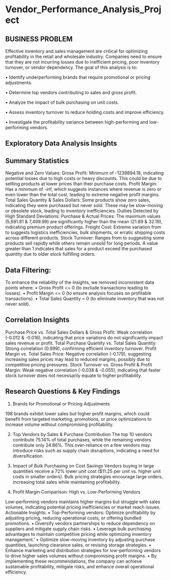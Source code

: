 # Vendor_Performance_Analysis_Project
## BUSINESS PROBLEM
Effective inventory and sales management are critical for optimizing profitability in the retail and wholesale industry. Companies need to ensure that they are not incurring losses due to inefficient pricing, poor inventory turnover, or vendor dependency. 
The goal of this analysis is to:

•	Identify underperforming brands that require promotional or pricing adjustments.

•	Determine top vendors contributing to sales and gross profit.

•	Analyze the impact of bulk purchasing on unit costs.

•	Assess inventory turnover to reduce holding costs and improve efficiency.

•	Investigate the profitability variance between high-performing and low-performing vendors.

## Exploratory Data Analysis Insights
## Summary Statistics

 

       
 
Negative and Zero Values: 
Gross Profit: Minimum of -1239894.18, indicating potential losses due to high costs or heavy discounts. This could be due to sellling products at lower prices than their purchase costs.
Profit Margin: Has a minimum of -inf, which suggests instances where revenue is zero or even lower than the total cost, leading to extreme negative profit margins.
Total Sales Quantity & Sales Dollars: Some products show zero sales, indicating they were purchased but never sold. These may be slow-moving or obsolete stock, leading to inventory inefficiencies.
Outlies Detected by High Standard Deviations:
Purchase & Actual Prices: The maximum values (5,681.81 & 7,499.99) are significantly higher than the mean (21.89 & 32.19), indicating premium product offerings.
Freight Cost: Extreme variation from to suggests logistics inefficiencies, bulk shipments, or erratic shipping costs across different products.
Stock Turnover:  Ranges from to suggesting some products sell rapidly while others remain unsold for long periods. A value greater than 1 indicates that sales for a product exceed the purchased quantity due to older stock fulfilling orders.
 
 ## Data Filtering:
 To enhance the reliability of the insights, we removed inconsistent data points where:
•	Gross Profit <= 0 (to exclude transactions leading to losses).
•	Profit Margin <= 0 (to ensure analysis focuses on profitable transactions).
•	Total Sales Quantity = 0 (to eliminate inventory that was not never sold). 
 ## Correlation Insights
 
Purchase Price vs. Total Sales Dollars & Gross Profit: Weak correlation (-0.012 & -0.016), indicating that price variations do not significantly impact sales revenue or profit.
Total Purchase Quantity vs. Total Sales Quantity: Strong correlation (0.999), confirming efficient inventory turnover.
Profit Margin vs. Total Sales Price: Negative correlation (-0.179), suggesting increasing sales prices may lead to reduced margins, possibly due to competitive pricing pressures.
Stock Turnover vs. Gross Profit & Profit Margin: Weak negative correlation (-0.038 & -0.055), indicating that faster stock turnover does not necessarily equate to higher profitability.

## Research Questions & Key Findings
1.	Brands for Promotional or Pricing Adjustments
 
198 brands exhibit lower sales but higher profit margins, which could benefit from targeted marketing, promotions, or price optimizations to increase volume without compromising profitability.
 
2.	Top Vendors by Sales & Purchase Contribution
The top 10 vendors contribute 75.14% of total purchases, while the remaining vendors contribute only 24.86%. This over-reliance on a few vendors may introduce risks such as supply chain disruptions, indicating a need for diversification.
 
3.	Impact of Bulk Purchasing on Cost Savings
Vendors buying in large quantities receive a 72% lower unit cost ($11.25 per unit vs. higher unit costs in smaller orders).
Bulk pricing strategies encourage large orders, increasing total sales while maintaining profitability. 
 
4.	Profit Margin Comparison: High vs. Low-Performing Vendors
 
   Low-performing vendors maintains higher margins but struggle with sales volumes, indicating potential pricing inefficiencies or market reach issues.
Actionable Insights:
•	Top-Performing vendors: Optimize profitability by adjusting pricing, reducing operational costs, or offering bundled promotions.
•	Diversify vendors partnerships to reduce dependency on suppliers and mitigate supply chain risks.
•	Leverage bulk purchasing advantages to maintain competitive pricing while optimizing inventory management.’
•	Optimize slow-moving inventory by adjusting purchase quantities, launching clearance sales, or revising storage strategies.
•	Enhance marketing and distribution strategies for low-performing vendors to drive higher sales volumes without compromising profit margins.
•	By implementing these recommendations, the company can achieve sustainable profitability, mitigate risks, and enhance overall operational efficiency. 
